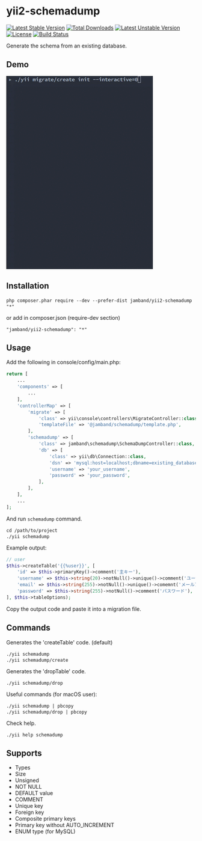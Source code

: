 # yii2-schemadump

[![Latest Stable Version](https://poser.pugx.org/jamband/yii2-schemadump/v/stable.svg)](https://packagist.org/packages/jamband/yii2-schemadump) [![Total Downloads](https://poser.pugx.org/jamband/yii2-schemadump/downloads.svg)](https://packagist.org/packages/jamband/yii2-schemadump) [![Latest Unstable Version](https://poser.pugx.org/jamband/yii2-schemadump/v/unstable.svg)](https://packagist.org/packages/jamband/yii2-schemadump) [![License](https://poser.pugx.org/jamband/yii2-schemadump/license.svg)](https://packagist.org/packages/jamband/yii2-schemadump) [![Build Status](https://travis-ci.org/jamband/yii2-schemadump.svg?branch=master)](https://travis-ci.org/jamband/yii2-schemadump)

Generate the schema from an existing database.

## Demo

![gif](https://raw.githubusercontent.com/jamband/jamband.github.io/master/images/yii2-schemadump.gif)

## Installation

```
php composer.phar require --dev --prefer-dist jamband/yii2-schemadump "*"
```

or add in composer.json (require-dev section)
```
"jamband/yii2-schemadump": "*"
```

## Usage

Add the following in console/config/main.php:

```php
return [
    ...
    'components' => [
        ...
    ],
    'controllerMap' => [
        'migrate' => [
            'class' => yii\console\controllers\MigrateController::class,
            'templateFile' => '@jamband/schemadump/template.php',
        ],
        'schemadump' => [
            'class' => jamband\schemadump\SchemaDumpController::class,
            'db' => [
                'class' => yii\db\Connection::class,
                'dsn' => 'mysql:host=localhost;dbname=existing_database_name',
                'username' => 'your_username',
                'password' => 'your_password',
            ],
        ],
    ],
    ...
];
```

And run `schemadump` command.

```
cd /path/to/project
./yii schemadump
```

Example output:

```php
// user
$this->createTable('{{%user}}', [
    'id' => $this->primaryKey()->comment('主キー'),
    'username' => $this->string(20)->notNull()->unique()->comment('ユーザ名'),
    'email' => $this->string(255)->notNull()->unique()->comemnt('メールアドレス'),
    'password' => $this->string(255)->notNull()->comment('パスワード'),
], $this->tableOptions);
```

Copy the output code and paste it into a migration file.

## Commands

Generates the 'createTable' code. (default)

```
./yii schemadump
./yii schemadump/create
```

Generates the 'dropTable' code.

```
./yii schemadump/drop
```

Useful commands (for macOS user):

```
./yii schemadump | pbcopy
./yii schemadump/drop | pbcopy
```

Check help.

```
./yii help schemadump
```

## Supports

- Types
- Size
- Unsigned
- NOT NULL
- DEFAULT value
- COMMENT
- Unique key
- Foreign key
- Composite primary keys
- Primary key without AUTO_INCREMENT
- ENUM type (for MySQL)
